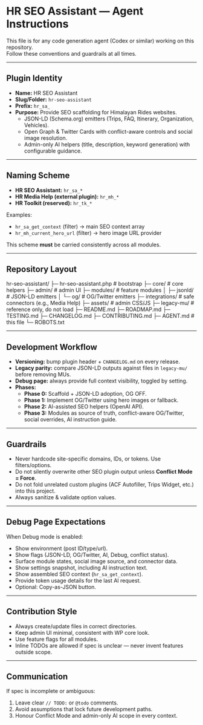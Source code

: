 # HR SEO Assistant — Agent Instructions

This file is for any code generation agent (Codex or similar) working on this repository.  
Follow these conventions and guardrails at all times.

---

## Plugin Identity
- **Name:** HR SEO Assistant
- **Slug/Folder:** `hr-seo-assistant`
- **Prefix:** `hr_sa_`
- **Purpose:** Provide SEO scaffolding for Himalayan Rides websites.
  - JSON-LD (Schema.org) emitters (Trips, FAQ, Itinerary, Organization, Vehicles).
  - Open Graph & Twitter Cards with conflict-aware controls and social image resolution.
  - Admin-only AI helpers (title, description, keyword generation) with configurable guidance.

---

## Naming Scheme
- **HR SEO Assistant:** `hr_sa_*`
- **HR Media Help (external plugin):** `hr_mh_*`
- **HR Toolkit (reserved):** `hr_tk_*`

Examples:
- `hr_sa_get_context` (filter) → main SEO context array
- `hr_mh_current_hero_url` (filter) → hero image URL provider

This scheme **must** be carried consistently across all modules.

---

## Repository Layout


hr-seo-assistant/
├─ hr-seo-assistant.php # bootstrap
├─ core/ # core helpers
├─ admin/ # admin UI
├─ modules/ # feature modules
│ ├─ jsonld/ # JSON-LD emitters
│ └─ og/ # OG/Twitter emitters
├─ integrations/ # safe connectors (e.g., Media Help)
├─ assets/ # admin CSS/JS
├─ legacy-mu/ # reference only, do not load
├─ README.md
├─ ROADMAP.md
├─ TESTING.md
├─ CHANGELOG.md
├─ CONTRIBUTING.md
├─ AGENT.md # this file
└─ ROBOTS.txt


---

## Development Workflow
- **Versioning:** bump plugin header + `CHANGELOG.md` on every release.
- **Legacy parity:** compare JSON-LD outputs against files in `legacy-mu/` before removing MUs.
- **Debug page:** always provide full context visibility, toggled by setting.
- **Phases:**
  - **Phase 0:** Scaffold + JSON-LD adoption, OG OFF.
  - **Phase 1:** Implement OG/Twitter using hero images or fallback.
  - **Phase 2:** AI-assisted SEO helpers (OpenAI API).
  - **Phase 3:** Modules as source of truth, conflict-aware OG/Twitter, social overrides, AI instruction guide.

---

## Guardrails
- Never hardcode site-specific domains, IDs, or tokens. Use filters/options.
- Do not silently overwrite other SEO plugin output unless **Conflict Mode = Force**.
- Do not fold unrelated custom plugins (ACF Autofiller, Trips Widget, etc.) into this project.
- Always sanitize & validate option values.

---

## Debug Page Expectations
When Debug mode is enabled:
- Show environment (post ID/type/url).
- Show flags (JSON-LD, OG/Twitter, AI, Debug, conflict status).
- Surface module states, social image source, and connector data.
- Show settings snapshot, including AI instruction text.
- Show assembled SEO context (`hr_sa_get_context`).
- Provide token usage details for the last AI request.
- Optional: Copy-as-JSON button.

---

## Contribution Style
- Always create/update files in correct directories.
- Keep admin UI minimal, consistent with WP core look.
- Use feature flags for all modules.
- Inline TODOs are allowed if spec is unclear — never invent features outside scope.

---

## Communication
If spec is incomplete or ambiguous:
1. Leave clear `// TODO:` or `@todo` comments.
2. Avoid assumptions that lock future development paths.
3. Honour Conflict Mode and admin-only AI scope in every context.

